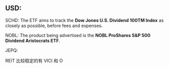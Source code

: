 ## USD:
SCHD:  The ETF aims to track the **Dow Jones U.S. Dividend 100TM Index** as closely as possible, before fees and expenses.

NOBL:   The product being advertised is the **NOBL ProShares S&P 500 Dividend Aristocrats ETF**.

JEPQ: 

REIT 比较稳定的有 VICI 和 O

